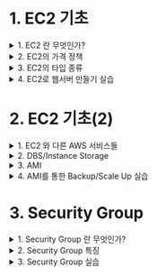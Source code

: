 
# 1. EC2 기초 

<details> <summary> 1. EC2 란 무엇인가? </summary>

## 1. EC2 란 무엇인가?

### 용어
- Elastic Compute Cloud 

### 정의
- Amazon Elastic Compush Cloud(EC2)는 안전하고 크기 조정이 가능한 컴퓨팅 파워를 클라우드에서 제공하는 웹 서비스이다.
- 개발자가 더 쉽게 웹 규모의 클라우드 컴퓨팅 작업을 할 수 있도록 설계되었다.
- Amazon EC2의 간단한 웹 서비스 인터페이스를 통해 간단하고 필요한 용량을 얻고 구성할 수 있다.
- 컴퓨팅 리소스에 대한 포괄적인 제어권을 제공하며, Amazon의 검증된 컴퓨팅 인프라에서 실행할 수 있다. 

### 특징
- 새로운 서버 인스턴스를 획득하고 부팅하는 데 필요한 시간을 단 몇 분으로 단축하므로 컴퓨팅 요구 사항의 변화에 따라 신속하게 용량을 확장하거나 축소할 수 있다.
- 실제 사용한 만큼만 요금을 지불하면 되므로, 컴퓨팅 비용이 절약된다.
- 개발자가 장애에 대한 복원력이 뛰어나고 일반적인 오류 상황에 영향을 받지 않는 애플리케이션을 구축할 수 있도록 도구를 제공한다.


</details>

<details> <summary> 2. EC2의 가격 정책 </summary>

## 2. EC2의 가격 정책

### On-Demand
- 실행하는 인스턴스에 따라 시간 또는 초당 컴퓨팅 파워로 측정된 가격을 지불
  - 약정은 필요 없음
  - 장기적인 수요 예측이 힘들거나 유연하게 EC2를 사용하고 싶을 때
  - 한번 써보고 싶을 때 

### Spot Instance
- 경매 형식으로 시장에 남는 인스턴스를 저렴하게 구매해서 쓰는  방식 
  - 최대 90%정도 저렴
  - 단 언제 도로 내주어야 할지 모름
  - 시작 종료가 자유롭거나 추가적인 컴퓨팅 파워가 필요한 경우 

### 예약 인스턴스(Reserved Instance-RI)
- 미리 일정 기간(1년~3년) 약정해서 쓰는 방식
  - 최대 75%까지 저렴 (On-Demand에 비해서)
  - 수요 예측이 확실할 때
  - 총 비용을 절감하기 위해 어느정도 기간의 약정이 가능한 사용자

### 전용 호스트(Dedicated)
- 실제 물리적인 서버를 임대하는 방식
  - 라이선스 이슈(Windows Server등)
  - 규정에 따라 필요한 경우 



</details>

<details> <summary> 3. EC2의 타입 종류 </summary>

## 3. EC2의 타입 종류

![image](https://user-images.githubusercontent.com/28394879/136486505-60bb1b4e-51f7-47c8-bbc6-681d39df87dd.png)


</details>

<details> <summary> 4. EC2로 웹서버 만들기 실습 </summary>

## 4. EC2로 웹서버 만들기 실습 

### EC2 만들기
- EC2 설정하기 -> AMI, 타입, 세부설정, 보안그룹, 키 발급
- 실행


**상세 방법**
1. aws 홈페이지 접속
2. 서비스 
3. EC2 
4. 인스턴스 시작 
5. Amazon Linux 2 AMI (HVM), SSD Volume Type(x86) 선택 
6. 프리티어 사용가능 선택, 다음: 인스턴스 세부 정보 구성 클릭 
7. 서브넷 설정 후 다음: 스토리지 추가 클릭
![image](https://user-images.githubusercontent.com/28394879/136487665-d746c5e5-c894-4719-83f1-cad9bfcdbacf.png)


8. 볼륨 유형 선택후 다음: 태그 추가 클릭
![image](https://user-images.githubusercontent.com/28394879/136487835-473944a6-53e6-4de0-9bb4-e68ba2aed85c.png)



9. 태그 설정 후 다음: 보안그룹 구성 클릭
![image](https://user-images.githubusercontent.com/28394879/136489136-a41f5e89-b804-4738-996d-9b83b250cc6d.png)

10. 보안그룹 설정 후 검토 및 시작 클릭
![image](https://user-images.githubusercontent.com/28394879/136489337-1289fbbb-23a4-47e1-80f9-b26b8778e540.png)


11. 범용(SSD)에서 부팅을 마그네틱을 이 인스턴스의 부트 볼륨으로 계속 사용 클릭 후 다음 
12. 시작하기 클릭
13. 새 키페어 다운로드 후 인스턴스 시작 
![image](https://user-images.githubusercontent.com/28394879/136489509-f63cd8c7-74a8-443f-abf7-e9625acb8d3d.png) 


### EC2에 접속
- Putty Gen을 통해 PPK파일 만들기
- Putty를 통해 접속하기
- FileZila를 통해 FTP 접속하기

```
chmod 400 lecture-test.pem
ssh -i "lecture-test.pem" ec2-user@ec2-{ip}.us-east-2.compute.amazonaws.com
```


### 웹서버 설치 및 구동
- Yum을 통해 아파치 설치
- Httpd 서비스 등록
- 새로운 인트로 페이지 생성

```
sudo -s
yum install httpd -y
service httpd start
chkconfig httpd on
cd /var/www/html
vi index.html
```

- index.html 파일 완성 후 http://{ip}/ 로 결과 확인



</details>



# 2. EC2 기초(2) 

<details> <summary> 1. EC2 와 다른 AWS 서비스들 </summary>

## 1. EC2 와 다른 AWS 서비스들

![image](https://user-images.githubusercontent.com/28394879/136922152-6d6d9a9b-6c72-476c-aecf-0f2f8e293f04.png)

</details>

<details> <summary> 2. DBS/Instance Storage </summary>

## 2. DBS/Instance Storage

### 용어 
- Elastic Block Store

### 정의 
- Amazon Elastic Block Store(EBS)는 AWS 클라우드의 Amazon EC2 인스턴스에 사용할 영구 블록 스토리지 볼륨을 제공한다.
- 각 Amazon EBS 볼륨은 가용 영역 내에 자동으로 뽁제되어 구성요소 장애로부터 보호해주고, 고가용성 및 내구성을 제공한다.
- Amazon EBS 볼륨은 워크로드 실행에 필요한 지연 시간이 잛고 일관된 성능을 제공한다.
- Amazon EBS를 사용하면 단 몇 분 내에 사용량을 많게 또는 적게 확장할 수 있으며, 프로비저닝한 부분에 대해서만 저렴한 비용을 지불한다.

![image](https://user-images.githubusercontent.com/28394879/136925202-f5785c89-9377-43ee-8fc2-45bbb47e424d.png)
- EBS Based: 반 영구적인 파일의 저장 가능
  - Snapshot 가능
  - 인스턴스 업그레이드 가능
  - STOP이 가능함
- Instance Store: 휘발성이나 빠른 방식
  - 빠르지만 저장이 필요 없는 경우
  - Stop이 불가능함 



</details>

<details> <summary> 3. AMI </summary>

## 3. AMI

### 용어
- Amazon Machine Image

### 정의
- Amazon 머신 이미지(AMI)는 인스턴스를 시작하는데 필요한 정보를 제공한다.
- 인스턴스를 시작할 때 AMI를 지정해야 한다.
- 동일한 구성의 인스턴스가 여러 개 필요할 때는 한 AMI에서 여러 인스턴스를 시작할 수 있다.
- 서로 다른 구성의 인스턴스가 필요할 때는 다양한 AMI를 사용하여 인스턴스를 시작하면 된다. 

### 특징

![image](https://user-images.githubusercontent.com/28394879/136926299-e8917a9f-404e-4a96-b485-c6722d608950.png)
- AMI는 다음을 포함한다
  - 1개 이상의 EBS 스냅샷 또는, 인스턴스 저장 지원 AMI의 경우, 인스턴스의 루트 볼륨에 대한 템플릿(예: 운영체제, 애플리케이션 서버, 애플리케이션)
  - AMI를 사용하여 인스턴스를 시작할 수 있는 AWS 계정을 제어하는 시작 권한
  - 시작될 때 인스턴스에 연결할 볼륨을 지정하는 블록 디바이스 매핑 




</details>

<details> <summary> 4. AMI를 통한 Backup/Scale Up 실습 </summary>

## 4. AMI를 통한 Backup/Scale Up 실습

### AMI 만들기
- 현재 EC2의 AMI를 만들어 Backup하기

1. 이미지 생성 버튼 
![image](https://user-images.githubusercontent.com/28394879/136926967-9a4d113a-a2c0-4e6d-bfd1-7339dd3f4651.png)

2. 입력 후 생성 
![image](https://user-images.githubusercontent.com/28394879/136927295-177b0a95-9bfd-4b3c-8a21-e28f47daeb92.png)




### 새로운 EC2 실행하기
- 기존의 EC2보다 더 좋은 성능의 EC2를 기존의 AMI로 실행하기

1. AMI 탭 클릭
2. 사용할 AMI이미지 선택 후 시작하기 버튼 
![image](https://user-images.githubusercontent.com/28394879/136928114-47a15a1f-d595-4785-a2de-b33191e3c0a6.png)

3. 원하는 인스턴스 종류 선택후 다음
![image](https://user-images.githubusercontent.com/28394879/136928252-5806df8e-6f9d-4a2b-b96c-d626aac85013.png)

4. 인스턴스 구성은 지금은 따로안하고 다음:스토리지 추가 버튼 클릭
5. 다음:태그 추가 버튼 클릭
6. 태그 추가 후 다음:보안 그룹 구성 버튼 클릭
![image](https://user-images.githubusercontent.com/28394879/136928697-2aec2eb2-5b30-4f46-b82f-fd65f7aedf0b.png)
7. 기존 보안 그룹 선택 후 검토 및 시작 
![image](https://user-images.githubusercontent.com/28394879/136928831-d19dd3ac-a0dc-4744-ab7b-eb7becef8d8d.png)

8. 범용 SSD 에서 부팅 설정 후 다음
![image](https://user-images.githubusercontent.com/28394879/136928967-24269dd7-d423-433d-ae56-7a0de6636f65.png)

9. 시작하기 버튼 클릭 

10. 기존 키페어 선택 후 인스턴스 시작
![image](https://user-images.githubusercontent.com/28394879/136929153-05fe4144-8d2a-433f-8657-adbdc16b45da.png)

11. 기존 인스턴스 종료
![image](https://user-images.githubusercontent.com/28394879/136929511-70db58ac-c364-4b0f-90bf-3cd67d7049ec.png)


### 동작 확인하기 
- 새로운 인스턴스의 아이피로 접속해보면 이전에 만들어 두었던 helloworld apache 서버가 잘 동작 하는 것을 알 수 있다.

</details>


# 3. Security Group

<details> <summary> 1. Security Group 란 무엇인가? </summary>

## 1. Security Group 란 무엇인가?

![image](https://user-images.githubusercontent.com/28394879/136934211-085a6871-2ff6-423d-b208-88e55945c45f.png)

- 보안그룹은 인스턴스에 대한 인바운드 및 아웃바운드 트래픽을 제어하는 가상 방화벽 역할을 한다.
- VPC에서 인스턴스를 시작 할 때 최대 5개의 보안 그룹에 인스턴스를 할당할 수 있다.
- 보안 그룹은 **서브넷 수준이 아니라 인스턴스 수준에서 작동**하므로 VPC에 있는 서브넷의 각 인스턴스를 서로 다른 보안 그룹 세트에 할당할 수 있다.
- 시작 할 때 특정 그룹을 지정하지 않으면 인스턴스가 자동으로 VPC의 기본 보안 그룹에 할당된다.

</details>

<details> <summary> 2. Security Group 특징 </summary>

## 2. Security Group 특징

- 보안 장치
  - Network Access List(NACL)와 함께 방화벽의 역할을 하는 서비스
- Port 허용
  - 트래픽이 지나갈 수 있는 Port와 Source를 설정 가능
  - Deny는 불가능 -> NACL 로 가능 
- 인스턴스 단위
  - 하나의 인스턴스에 하나 이상의 SG설정 가능
  - NACL의 경우 서브넷 단위
  - 설정된 Instance는 설정한 모든 SG의 룰을 적용 받음


![image](https://user-images.githubusercontent.com/28394879/136935520-e5b45cb7-28e1-48e6-863f-02572c399284.png)

- 설정된 모든 룰을 사용해서 필터링
  - NACL의 경우 적용된 룰의 순서대로 필터링 
- Stateful  
  - Inbound로 들어온 트래픽이 별 다른 Outbound 설정 없이 나갈 수 있음
  - NACL은 Stateless

![image](https://user-images.githubusercontent.com/28394879/136936301-7550285b-8c2a-4428-9414-d4072812e38b.png)

![image](https://user-images.githubusercontent.com/28394879/136936510-05742607-16dc-4031-b1b4-972aa13cad5e.png)

</details>

<details> <summary> 3. Security Group 실습 </summary>

## 3. Security Group 실습

</details>